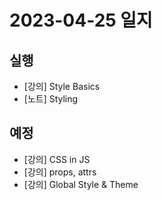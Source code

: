 # 2023-04-25 일지

## 실행

- [강의] Style Basics
- [노트] Styling

## 예정

- [강의] CSS in JS
- [강의] props, attrs
- [강의] Global Style & Theme

